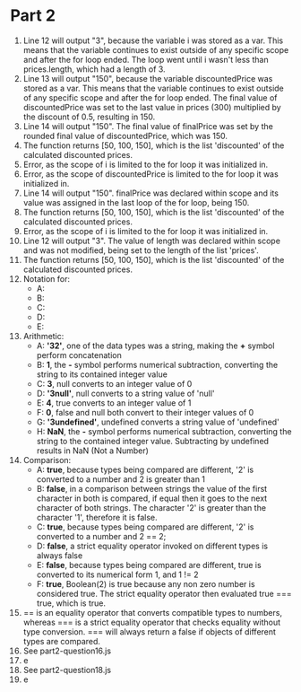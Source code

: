# Part 2

1. Line 12 will output "3", because the variable i was stored as a var. This means that the variable continues to exist outside of any specific scope and after the for loop ended. The loop went until i wasn't less than prices.length, which had a length of 3.
2. Line 13 will output "150", because the variable discountedPrice was stored as a var. This means that the variable continues to exist outside of any specific scope and after the for loop ended. The final value of discountedPrice was set to the last value in prices (300) multiplied by the discount of 0.5, resulting in 150.
3. Line 14 will output "150". The final value of finalPrice was set by the rounded final value of discountedPrice, which was 150.
4. The function returns [50, 100, 150], which is the list 'discounted' of the calculated discounted prices.
5. Error, as the scope of i is limited to the for loop it was initialized in.
6. Error, as the scope of discountedPrice is limited to the for loop it was initialized in.
7. Line 14 will output "150". finalPrice was declared within scope and its value was assigned in the last loop of the for loop, being 150.
8. The function returns [50, 100, 150], which is the list 'discounted' of the calculated discounted prices.
9. Error, as the scope of i is limited to the for loop it was initialized in.
10. Line 12 will output "3". The value of length was declared within scope and was not modified, being set to the length of the list 'prices'.
11. The function returns [50, 100, 150], which is the list 'discounted' of the calculated discounted prices.
12. Notation for:
    * A:
    * B:
    * C:
    * D:
    * E:
13. Arithmetic:
    * A: **'32'**, one of the data types was a string, making the **+** symbol perform concatenation
    * B: **1**, the **-** symbol performs numerical subtraction, converting the string to its contained integer value
    * C: **3**, null converts to an integer value of 0
    * D: **'3null'**, null converts to a string value of 'null'
    * E: **4**, true converts to an integer value of 1
    * F: **0**, false and null both convert to their integer values of 0
    * G: **'3undefined'**, undefined converts a string value of 'undefined'
    * H: **NaN**, the **-** symbol performs numerical subtraction, converting the string to the contained integer value. Subtracting by undefined results in NaN (Not a Number)
14. Comparison:
    * A: **true**, because types being compared are different, '2' is converted to a number and 2 is greater than 1
    * B: **false**, in a comparison between strings the value of the first character in both is compared, if equal then it goes to the next character of both strings. The character '2' is greater than the character '1', therefore it is false.
    * C: **true**, because types being compared are different, '2'  is converted to a number and 2 == 2;
    * D: **false**, a strict equality operator invoked on different types is always false
    * E: **false**, because types being compared are different, true is converted to its numerical form 1, and 1 != 2
    * F: **true**, Boolean(2) is true because any non zero number is considered true. The strict equality operator then evaluated true === true, which is true.
15. == is an equality operator that converts compatible types to numbers, whereas === is a strict equality operator that checks equality without type conversion. === will always return a false if objects of different types are compared.
16. See part2-question16.js
17. e
18. See part2-question18.js
19. e
